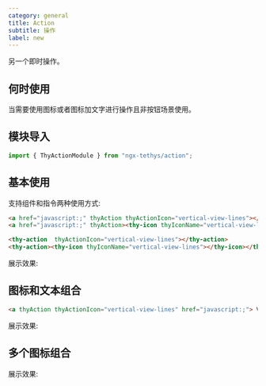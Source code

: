 ```yaml
---
category: general
title: Action
subtitle: 操作
label: new
---
```


<alert>另一个即时操作。</alert>

## 何时使用
当需要使用图标或者图标加文字进行操作且非按钮场景使用。

## 模块导入
```ts
import { ThyActionModule } from "ngx-tethys/action";
```

## 基本使用

支持组件和指令两种使用方式:
```html
<a href="javascript:;" thyAction thyActionIcon="vertical-view-lines"></a>
<a href="javascript:;" thyAction><thy-icon thyIconName="vertical-view-lines"></thy-icon></a>

<thy-action  thyActionIcon="vertical-view-lines"></thy-action>
<thy-action><thy-icon thyIconName="vertical-view-lines"></thy-icon></thy-action>

```
展示效果:
<example name="thy-action-basic-example" />

## 图标和文本组合

```html
<a thyAction thyActionIcon="vertical-view-lines" href="javascript:;"> View</a>
```
展示效果:
<example name="thy-action-text-example" />

## 多个图标组合

展示效果:
<example name="thy-action-group-example" />
